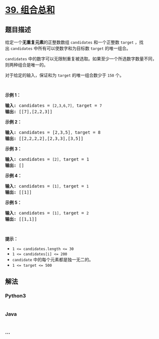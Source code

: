 # [39. 组合总和](https://leetcode-cn.com/problems/combination-sum)



## 题目描述

<!-- 这里写题目描述 -->

<p>给定一个<strong>无重复元素</strong>的正整数数组 <code>candidates</code> 和一个正整数 <code>target</code> ，找出 <code>candidates</code> 中所有可以使数字和为目标数 <code>target</code> 的唯一组合。</p>

<p><code>candidates</code> 中的数字可以无限制重复被选取。如果至少一个所选数字数量不同，则两种组合是唯一的。 </p>

<p>对于给定的输入，保证和为 <code>target</code> 的唯一组合数少于 <code>150</code> 个。</p>

<p> </p>

<p><strong>示例 1：</strong></p>

<pre>
<strong>输入: </strong>candidates = <code>[2,3,6,7], </code>target = <code>7</code>
<strong>输出: </strong>[[7],[2,2,3]]
</pre>

<p><strong>示例 2：</strong></p>

<pre>
<strong>输入: </strong>candidates = [2,3,5]<code>, </code>target = 8
<strong>输出: </strong>[[2,2,2,2],[2,3,3],[3,5]]</pre>

<p><strong>示例 3：</strong></p>

<pre>
<strong>输入: </strong>candidates = <code>[2], </code>target = 1
<strong>输出: </strong>[]
</pre>

<p><strong>示例 4：</strong></p>

<pre>
<strong>输入: </strong>candidates = <code>[1], </code>target = <code>1</code>
<strong>输出: </strong>[[1]]
</pre>

<p><strong>示例 5：</strong></p>

<pre>
<strong>输入: </strong>candidates = <code>[1], </code>target = <code>2</code>
<strong>输出: </strong>[[1,1]]
</pre>

<p> </p>

<p><strong>提示：</strong></p>

<ul>
	<li><code>1 <= candidates.length <= 30</code></li>
	<li><code>1 <= candidates[i] <= 200</code></li>
	<li><code>candidate</code> 中的每个元素都是独一无二的。</li>
	<li><code>1 <= target <= 500</code></li>
</ul>


## 解法

<!-- 这里可写通用的实现逻辑 -->

<!-- tabs:start -->

### **Python3**

<!-- 这里可写当前语言的特殊实现逻辑 -->

```python

```

### **Java**

<!-- 这里可写当前语言的特殊实现逻辑 -->

```java

```

### **...**

```

```

<!-- tabs:end -->
